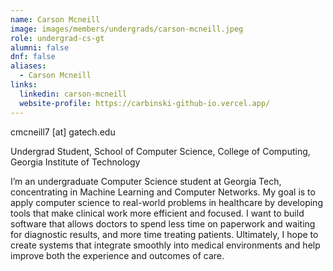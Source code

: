 ```yaml
---
name: Carson Mcneill
image: images/members/undergrads/carson-mcneill.jpeg
role: undergrad-cs-gt
alumni: false
dnf: false
aliases:
  - Carson Mcneill
links:
  linkedin: carson-mcneill
  website-profile: https://carbinski-github-io.vercel.app/
---
```


cmcneill7 [at] gatech.edu

Undergrad Student, School of Computer Science, College of Computing, Georgia Institute of Technology

I’m an undergraduate Computer Science student at Georgia Tech, concentrating in Machine Learning and Computer Networks. My goal is to apply computer science to real-world problems in healthcare by developing tools that make clinical work more efficient and focused. I want to build software that allows doctors to spend less time on paperwork and waiting for diagnostic results, and more time treating patients. Ultimately, I hope to create systems that integrate smoothly into medical environments and help improve both the experience and outcomes of care.